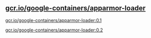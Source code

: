 
[gcr.io/google-containers/apparmor-loader](https://hub.docker.com/r/anjia0532/google-containers.apparmor-loader/tags/)
-----


[gcr.io/google-containers/apparmor-loader:0.1](https://hub.docker.com/r/anjia0532/google-containers.apparmor-loader/tags/)


[gcr.io/google-containers/apparmor-loader:0.2](https://hub.docker.com/r/anjia0532/google-containers.apparmor-loader/tags/)


